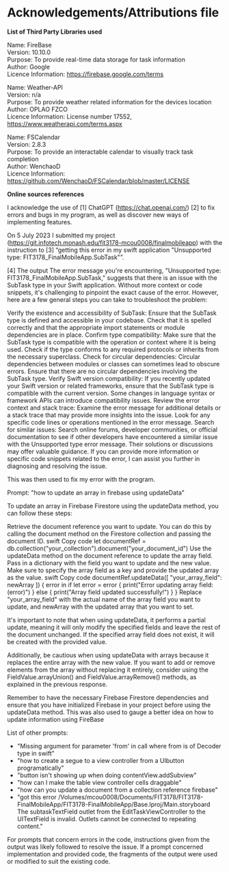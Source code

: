 #  Acknowledgements/Attributions file

__List of Third Party Libraries used__<br>

Name: FireBase<br>
Version: 10.10.0<br>
Purpose: To provide real-time data storage for task information <br>
Author: Google<br>
Licence Information: https://firebase.google.com/terms<br>

Name: Weather-API<br>
Version: n/a<br>
Purpose: To provide weather related information for the devices location<br>
Author: OPLAO FZCO<br>
Licence Information: License number 17552, https://www.weatherapi.com/terms.aspx<br>

Name: FSCalendar<br>
Version: 2.8.3<br>
Purpose: To provide an interactable calendar to visually track task completion<br>
Author: WenchaoD<br>
Licence Information: https://github.com/WenchaoD/FSCalendar/blob/master/LICENSE<br>


__Online sources references__<br>

I acknowledge the use of [1] ChatGPT (https://chat.openai.com/) [2] to fix errors and bugs in my program, as well as discover new ways of implementing features.<br>

On 5 July 2023 I submitted my project (https://git.infotech.monash.edu/fit3178-mcou0008/finalmobileapp) with the instruction to [3] “getting this error in my swift application "Unsupported type: FIT3178_FinalMobileApp.SubTask"”.<br>

[4] The output The error message you're encountering, "Unsupported type: FIT3178_FinalMobileApp.SubTask," suggests that there is an issue with the SubTask type in your Swift application. Without more context or code snippets, it's challenging to pinpoint the exact cause of the error. However, here are a few general steps you can take to troubleshoot the problem:

Verify the existence and accessibility of SubTask: Ensure that the SubTask type is defined and accessible in your codebase. Check that it is spelled correctly and that the appropriate import statements or module dependencies are in place.
Confirm type compatibility: Make sure that the SubTask type is compatible with the operation or context where it is being used. Check if the type conforms to any required protocols or inherits from the necessary superclass.
Check for circular dependencies: Circular dependencies between modules or classes can sometimes lead to obscure errors. Ensure that there are no circular dependencies involving the SubTask type.
Verify Swift version compatibility: If you recently updated your Swift version or related frameworks, ensure that the SubTask type is compatible with the current version. Some changes in language syntax or framework APIs can introduce compatibility issues.
Review the error context and stack trace: Examine the error message for additional details or a stack trace that may provide more insights into the issue. Look for any specific code lines or operations mentioned in the error message.
Search for similar issues: Search online forums, developer communities, or official documentation to see if other developers have encountered a similar issue with the Unsupported type error message. Their solutions or discussions may offer valuable guidance.
If you can provide more information or specific code snippets related to the error, I can assist you further in diagnosing and resolving the issue.

 This was then used to fix my error with the program.<br>


Prompt: "how to update an array in firebase using updateData"<br>

To update an array in Firebase Firestore using the updateData method, you can follow these steps:

Retrieve the document reference you want to update. You can do this by calling the document method on the Firestore collection and passing the document ID.
swift
Copy code
let documentRef = db.collection("your_collection").document("your_document_id")
Use the updateData method on the document reference to update the array field. Pass in a dictionary with the field you want to update and the new value. Make sure to specify the array field as a key and provide the updated array as the value.
swift
Copy code
documentRef.updateData([
    "your_array_field": newArray
]) { error in
    if let error = error {
        print("Error updating array field: \(error)")
    } else {
        print("Array field updated successfully!")
    }
}
Replace "your_array_field" with the actual name of the array field you want to update, and newArray with the updated array that you want to set.

It's important to note that when using updateData, it performs a partial update, meaning it will only modify the specified fields and leave the rest of the document unchanged. If the specified array field does not exist, it will be created with the provided value.

Additionally, be cautious when using updateData with arrays because it replaces the entire array with the new value. If you want to add or remove elements from the array without replacing it entirely, consider using the FieldValue.arrayUnion() and FieldValue.arrayRemove() methods, as explained in the previous response.

Remember to have the necessary Firebase Firestore dependencies and ensure that you have initialized Firebase in your project before using the updateData method. This was also used to gauge a better idea on how to update information using FireBase<br>

List of other prompts:
- "Missing argument for parameter 'from' in call where from is of Decoder type in swift"
- "how to create a segue to a view controller from a UIbutton programatically"
- "button isn't showing up when doing contentView.addSubview"
- "how can I make the table view controller cells draggable"
- "how can you update a document from a collection reference firebase"
- "got this error /Volumes/mcou0008/Documents/FIT3178/FIT3178-FinalMobileApp/FIT3178-FinalMobileApp/Base.lproj/Main.storyboard The subtaskTextField outlet from the EditTaskViewController to the UITextField is invalid. Outlets cannot be connected to repeating content."

For prompts that concern errors in the code, instructions given from the output was likely followed to resolve the issue. If a prompt concerned implementation and provided code, the fragments of the output were used or modified to suit the existing code.<br>

